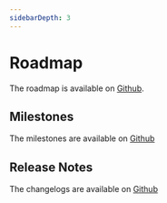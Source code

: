 ```yaml
---
sidebarDepth: 3
---
```


# Roadmap

The roadmap is available on [Github](https://github.com/kalisio/kaabah/projects/2).

## Milestones

The milestones are available on [Github](https://github.com/kalisio/kaabah/milestones)

## Release Notes

The changelogs are available on [Github](https://github.com/kalisio/kaabah/blob/master/CHANGELOG.md)
